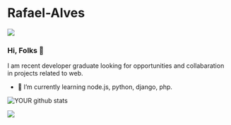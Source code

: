 # Rafael-Alves

<img src="https://github.com/pr2tik1/pr2tik1/blob/master/Rafael Alves">

### Hi, Folks 👋
I am recent developer graduate looking for opportunities and collabaration in projects related to web.
- 🌱 I’m currently learning node.js, python, django, php.

![YOUR github stats](https://github-readme-stats.vercel.app/api?username=RafaelAlvesOliveira)

[<img src="https://img.shields.io/badge/linkedin-%230077B5.svg?&style=for-the-badge&logo=linkedin&logoColor=white" />](https://www.linkedin.com/in/rafael-a-7a8396218/)
